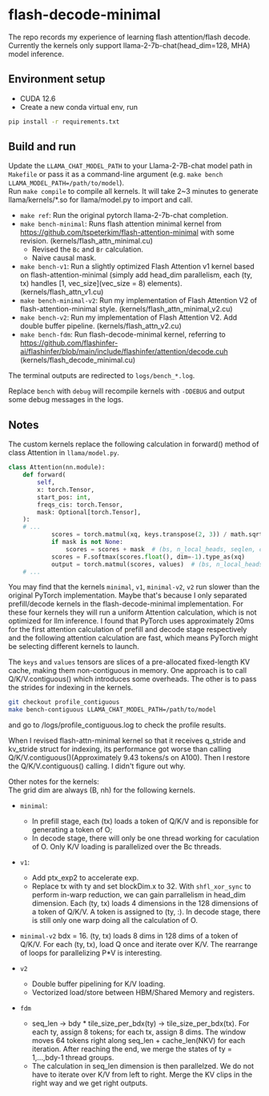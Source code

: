 # flash-decode-minimal
The repo records my experience of learning flash attention/flash decode.
Currently the kernels only support llama-2-7b-chat(head_dim=128, MHA) model inference.

## Environment setup
- CUDA 12.6
- Create a new conda virtual env, run 
```bash
pip install -r requirements.txt
```
## Build and run
Update the `LLAMA_CHAT_MODEL_PATH` to your Llama-2-7B-chat model path in `Makefile` or pass it as a command-line argument (e.g. `make bench LLAMA_MODEL_PATH=/path/to/model`).  
Run `make compile` to compile all kernels. It will take 2~3 minutes to generate llama/kernels/*.so for llama/model.py to import and call.
- `make ref`: Run the original pytorch llama-2-7b-chat completion.
- `make bench-minimal`: Runs flash attention minimal kernel from https://github.com/tspeterkim/flash-attention-minimal with some revision. (kernels/flash_attn_minimal.cu)
    + Revised the `Bc` and `Br` calculation.
    + Naive causal mask.
- `make bench-v1`: Run a slightly optimized Flash Attention v1 kernel based on flash-attention-minimal (simply add head_dim parallelism, each (ty, tx) handles [1, vec_size](vec_size = 8) elements). (kernels/flash_attn_v1.cu)
- `make bench-minimal-v2`: Run my implementation of Flash Attention V2 of flash-attention-minimal style. (kernels/flash_attn_minimal_v2.cu)
- `make bench-v2`: Run my implementation of Flash Attention V2. Add double buffer pipeline. (kernels/flash_attn_v2.cu)
- `make bench-fdm`: Run flash-decode-minimal kernel, referring to https://github.com/flashinfer-ai/flashinfer/blob/main/include/flashinfer/attention/decode.cuh (kernels/flash_decode_minimal.cu)

The terminal outputs are redirected to `logs/bench_*.log`.

Replace `bench` with `debug` will recompile kernels with `-DDEBUG` and output some debug messages in the logs.

## Notes

The custom kernels replace the following calculation in forward() method of class Attention in `llama/model.py`. 
```python
class Attention(nn.module):
    def forward(
        self,
        x: torch.Tensor,
        start_pos: int,
        freqs_cis: torch.Tensor,
        mask: Optional[torch.Tensor],
    ):
    # ... 
            scores = torch.matmul(xq, keys.transpose(2, 3)) / math.sqrt(self.head_dim)
            if mask is not None:
                scores = scores + mask  # (bs, n_local_heads, seqlen, cache_len + seqlen)
            scores = F.softmax(scores.float(), dim=-1).type_as(xq)
            output = torch.matmul(scores, values)  # (bs, n_local_heads, seqlen, head_dim)
    # ...
```

You may find that the kernels `minimal`, `v1`, `minimal-v2`, `v2` run slower than the original PyTorch implementation. Maybe that's because I only separated prefill/decode kernels in the flash-decode-minimal implementation. For these four kernels they will run a uniform Attention calculation, which is not optimized for llm inference. I found that PyTorch uses approximately 20ms for the first attention calculation of prefill and decode stage respectively and the following attention calculation are fast, which means PyTorch might be selecting different kernels to launch.

The `keys` and `values` tensors are slices of a pre-allocated fixed-length KV cache, making them non-contiguous in memory. One approach is to call Q/K/V.contiguous() which introduces some overheads. The other is to pass the strides for indexing in the kernels.
```bash
git checkout profile_contiguous
make bench-contiguous LLAMA_CHAT_MODEL_PATH=/path/to/model
```
and go to /logs/profile_contiguous.log to check the profile results.

When I revised flash-attn-minimal kernel so that it receives q_stride and kv_stride struct for indexing, its performance got worse than calling Q/K/V.contiguous()(Approximately 9.43 tokens/s on A100). Then I restore the Q/K/V.contiguous() calling. I didn't figure out why.

Other notes for the kernels:  
The grid dim are always (B, nh) for the following kernels.
- `minimal`: 
    + In prefill stage, each (tx) loads a token of Q/K/V and is reponsible for generating a token of O; 
    + In decode stage, there will only be one thread working for caculation of O. Only K/V loading is parallelized over the Bc threads.

- `v1`:
    + Add ptx_exp2 to accelerate exp.
    + Replace tx with ty and set blockDim.x to 32. With `shfl_xor_sync` to perform in-warp reduction, we can gain parrallelism in head_dim dimension. Each (ty, tx) loads 4 dimensions in the 128 dimensions of a token of Q/K/V. A token is assigned to (ty, :). In decode stage, there is still only one warp doing all the calculation of O.

- `minimal-v2`
    bdx = 16. (ty, tx) loads 8 dims in 128 dims of a token of Q/K/V. For each (ty, tx), load Q once and iterate over K/V. The rearrange of loops for parallelizing P*V is interesting.

- `v2`
    - Double buffer pipelining for K/V loading.
    - Vectorized load/store between HBM/Shared Memory and registers.

- `fdm`
    - seq_len -> bdy * tile_size_per_bdx(ty) -> tile_size_per_bdx(tx). For each ty, assign 8 tokens; for each tx, assign 8 dims. The window moves 64 tokens right along seq_len + cache_len(NKV) for each iteration. After reaching the end, we merge the states of ty = 1,...,bdy-1 thread groups.
    - The calculation in seq_len dimension is then parallelzed. We do not have to iterate over K/V from left to right. Merge the KV clips in the right way and we get right outputs.

